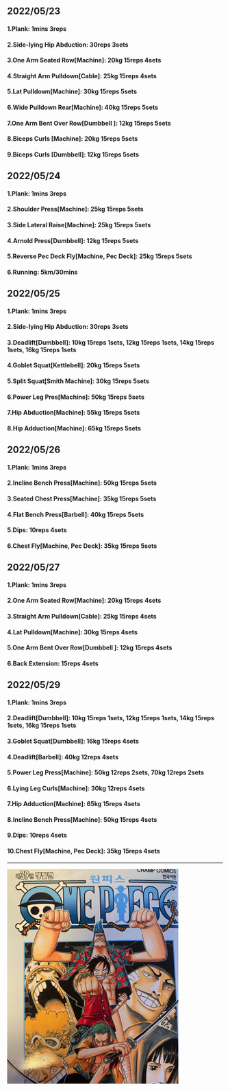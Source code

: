 ## 2022/05/23
#### 1.Plank: 1mins 3reps
#### 2.Side-lying Hip Abduction: 30reps 3sets
#### 3.One Arm Seated Row\[Machine\]: 20kg 15reps 4sets
#### 4.Straight Arm Pulldown\[Cable\]: 25kg 15reps 4sets
#### 5.Lat Pulldown\[Machine\]: 30kg 15reps 5sets
#### 6.Wide Pulldown Rear\[Machine\]: 40kg 15reps 5sets
#### 7.One Arm Bent Over Row\[Dumbbell \]: 12kg 15reps 5sets
#### 8.Biceps Curls \[Machine\]: 20kg 15reps 5sets
#### 9.Biceps Curls \[Dumbbell\]: 12kg 15reps 5sets

## 2022/05/24
#### 1.Plank: 1mins 3reps
#### 2.Shoulder Press\[Machine\]: 25kg 15reps 5sets
#### 3.Side Lateral Raise\[Machine\]: 25kg 15reps 5sets
#### 4.Arnold Press\[Dumbbell\]: 12kg 15reps 5sets
#### 5.Reverse Pec Deck Fly\[Machine, Pec Deck\]: 25kg 15reps 5sets
#### 6.Running: 5km/30mins

## 2022/05/25
#### 1.Plank: 1mins 3reps
#### 2.Side-lying Hip Abduction: 30reps 3sets
#### 3.Deadlift\[Dumbbell\]: 10kg 15reps 1sets, 12kg 15reps 1sets, 14kg 15reps 1sets, 16kg 15reps 1sets
#### 4.Goblet Squat\[Kettlebell\]: 20kg 15reps 5sets
#### 5.Split Squat\[Smith Machine\]: 30kg 15reps 5sets
#### 6.Power Leg Pres\[Machine\]: 50kg 15reps 5sets
#### 7.Hip Abduction\[Machine\]: 55kg 15reps 5sets
#### 8.Hip Adduction\[Machine\]: 65kg 15reps 5sets

## 2022/05/26
#### 1.Plank: 1mins 3reps
#### 2.Incline Bench Press\[Machine\]: 50kg 15reps 5sets
#### 3.Seated Chest Press\[Machine\]: 35kg 15reps 5sets
#### 4.Flat Bench Press\[Barbell\]: 40kg 15reps 5sets
#### 5.Dips: 10reps 4sets
#### 6.Chest Fly\[Machine, Pec Deck\]: 35kg 15reps 5sets

## 2022/05/27
#### 1.Plank: 1mins 3reps
#### 2.One Arm Seated Row\[Machine\]: 20kg 15reps 4sets
#### 3.Straight Arm Pulldown\[Cable\]: 25kg 15reps 4sets
#### 4.Lat Pulldown\[Machine\]: 30kg 15reps 4sets
#### 5.One Arm Bent Over Row\[Dumbbell \]: 12kg 15reps 4sets
#### 6.Back Extension: 15reps 4sets

## 2022/05/29
#### 1.Plank: 1mins 3reps
#### 2.Deadlift\[Dumbbell\]: 10kg 15reps 1sets, 12kg 15reps 1sets, 14kg 15reps 1sets, 16kg 15reps 1sets
#### 3.Goblet Squat\[Dumbbell\]: 16kg 15reps 4sets
#### 4.Deadlift\[Barbell\]: 40kg 12reps 4sets
#### 5.Power Leg Press\[Machine\]: 50kg 12reps 2sets, 70kg 12reps 2sets
#### 6.Lying Leg Curls\[Machine\]: 30kg 12reps 4sets
#### 7.Hip Adduction\[Machine\]: 65kg 15reps 4sets
#### 8.Incline Bench Press\[Machine\]: 50kg 15reps 4sets
#### 9.Dips: 10reps 4sets
#### 10.Chest Fly\[Machine, Pec Deck\]: 35kg 15reps 4sets

---

<img src='./_resources/__039.png' width='400px' />
